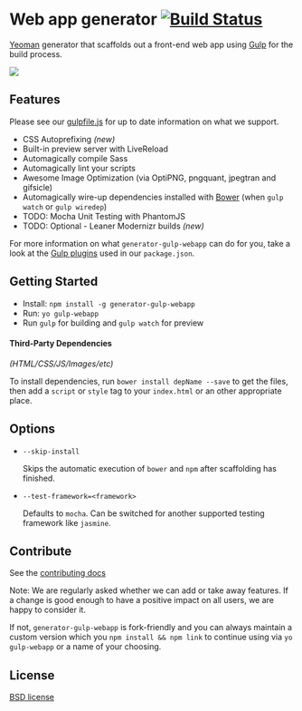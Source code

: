 # Web app generator [![Build Status](https://secure.travis-ci.org/yeoman/generator-gulp-webapp.svg?branch=master)](http://travis-ci.org/yeoman/generator-gulp-webapp)

[Yeoman](http://yeoman.io) generator that scaffolds out a front-end web app using [Gulp](http://gulpjs.com/) for the build process.

![](http://i.imgur.com/rwDYkQy.png)

## Features

Please see our [gulpfile.js](https://github.com/yeoman/generator-gulp-webapp/blob/master/app/templates/gulpfile.js) for up to date information on what we support.

* CSS Autoprefixing *(new)*
* Built-in preview server with LiveReload
* Automagically compile Sass
* Automagically lint your scripts
* Awesome Image Optimization (via OptiPNG, pngquant, jpegtran and gifsicle)
* Automagically wire-up dependencies installed with [Bower](http://bower.io) (when `gulp watch` or `gulp wiredep`)
* TODO: Mocha Unit Testing with PhantomJS
* TODO: Optional - Leaner Modernizr builds *(new)*

For more information on what `generator-gulp-webapp` can do for you, take a look at the [Gulp plugins](https://github.com/yeoman/generator-gulp-webapp/blob/master/app/templates/_package.json) used in our `package.json`.


## Getting Started

- Install: `npm install -g generator-gulp-webapp`
- Run: `yo gulp-webapp`
- Run `gulp` for building and `gulp watch` for preview


#### Third-Party Dependencies

*(HTML/CSS/JS/Images/etc)*

To install dependencies, run `bower install depName --save` to get the files, then add a `script` or `style` tag to your `index.html` or an other appropriate place.

## Options

* `--skip-install`

  Skips the automatic execution of `bower` and `npm` after scaffolding has finished.

* `--test-framework=<framework>`

  Defaults to `mocha`. Can be switched for another supported testing framework like `jasmine`.


## Contribute

See the [contributing docs](https://github.com/yeoman/yeoman/blob/master/contributing.md)

Note: We are regularly asked whether we can add or take away features. If a change is good enough to have a positive impact on all users, we are happy to consider it.

If not, `generator-gulp-webapp` is fork-friendly and you can always maintain a custom version which you `npm install && npm link` to continue using via `yo gulp-webapp` or a name of your choosing.


## License

[BSD license](http://opensource.org/licenses/bsd-license.php)
